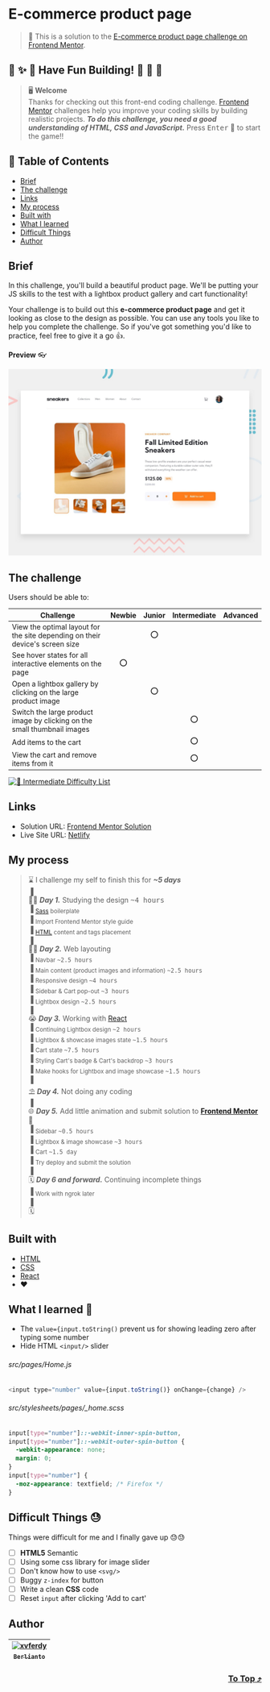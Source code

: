 # E-commerce product page

> 🔖 This is a solution to the [E-commerce product page challenge on Frontend Mentor](https://www.frontendmentor.io/challenges/ecommerce-product-page-UPsZ9MJp6).

## 🌈 ✨ 🎉 Have Fun Building! 🚀 🎊 🎈
> 🖥️ **Welcome** <br>
> Thanks for checking out this front-end coding challenge.
[Frontend Mentor](https://www.frontendmentor.io) challenges help you improve your coding skills by building realistic projects.
***To do this challenge, you need a good understanding of HTML, CSS and JavaScript.*** Press <kbd>Enter</kbd> 🚀 to start the game!!

## 🥷 Table of Contents
- [Brief](#brief)
- [The challenge](#the-challenge)
- [Links](#links)
- [My process](#my-process)
- [Built with](#built-with)
- [What I learned](#what-i-learned-)
- [Difficult Things](#difficult-things-)
- [Author](#author)

## Brief
In this challenge, you'll build a beautiful product page. We'll be putting your JS skills to the test with a lightbox product gallery and cart functionality!

Your challenge is to build out this **e-commerce product page** and get it looking as close to the design as possible. You can use any tools you like to help you complete the challenge. So if you've got something you'd like to practice, feel free to give it a go 👍.

**Preview** 👓

![Design preview for the Loopstudios landing page coding challenge](./src/assets/design/desktop-preview.jpg)

## The challenge 
Users should be able to:
  
| Challenge | Newbie | Junior | Intermediate | Advanced |
| --- | :---: | :---: | :---: | :---: |
| View the optimal layout for the site depending on their device's screen size |  | ⭕ |  |  |
| See hover states for all interactive elements on the page | ⭕ |  |  |  |
| Open a lightbox gallery by clicking on the large product image |  | ⭕ |  |  |
| Switch the large product image by clicking on the small thumbnail images |  |  | ⭕ |  |
| Add items to the cart |  |  | ⭕ |  |
| View the cart and remove items from it |  |  | ⭕ |  |

[![🐬 Intermediate Difficulty List](https://img.shields.io/badge/Difficulty-Intermediate-3F54A3?style=for-the-badge&logo=frontendmentor "Intermediate Difficulty")](https://www.frontendmentor.io/challenges?difficulties=3)

## Links
- Solution URL: [Frontend Mentor Solution](https://www.frontendmentor.io/solutions/ecommerce-product-page-react-sass-XuZN5FC0j)
- Live Site URL: [Netlify](https://ecommerce-product-page-xvferdy.netlify.app/)

## My process
> ⌛ I challenge my self to finish this for ***~5 days*** <br>
> ▐ <br>
> 🧑‍💻 ***Day 1.*** Studying the design <kbd>~4 hours</kbd> <br>
> ▐ <sub>[Sass](https://sass-lang.com/) boilerplate</sub> <br>
> ▐ <sub>Import Frontend Mentor style guide</sub> <br>
> ▐ <sub>[HTML](https://developer.mozilla.org/en-US/docs/Web/HTML) content and tags placement</sub> <br>
> ▐ <br>
> 🧑‍💻 ***Day 2.*** Web layouting <br>
> ▐ <sub>Navbar <kbd>~2.5 hours</kbd></sub> <br>
> ▐ <sub>Main content (product images and information) <kbd>~2.5 hours</kbd></sub> <br>
> ▐ <sub>Responsive design <kbd>~4 hours</kbd></sub> <br>
> ▐ <sub>Sidebar & Cart pop-out <kbd>~3 hours</kbd></sub> <br>
> ▐ <sub>Lightbox design <kbd>~2.5 hours</kbd></sub> <br>
> ▐ <br>
> 😭 ***Day 3.*** Working with [React](https://reactjs.org/)<br>
> ▐ <sub>Continuing Lightbox design <kbd>~2 hours</kbd></sub> <br>
> ▐ <sub>Lightbox & showcase images state <kbd>~1.5 hours</kbd></sub> <br>
> ▐ <sub>Cart state <kbd>~7.5 hours</kbd></sub> <br>
> ▐ <sub>Styling Cart's badge & Cart's backdrop <kbd>~3 hours</kbd></sub> <br>
> ▐ <sub>Make hooks for Lightbox and image showcase <kbd>~1.5 hours</kbd></sub> <br>
> ▐ <br>
> ⛱️ ***Day 4.*** Not doing any coding<br>
> ▐ <br>
> 🌐 ***Day 5.*** Add little animation and submit solution to [**Frontend Mentor**](https://www.frontendmentor.io/solutions/ecommerce-product-page-react-sass-XuZN5FC0j "Solution") 🚩 <br>
> ▐ <sub>Sidebar <kbd>~0.5 hours</kbd></sub> <br>
> ▐ <sub>Lightbox & image showcase <kbd>~3 hours</kbd></sub> <br>
> ▐ <sub>Cart <kbd>~1.5 day</kbd></sub> <br>
> ▐ <sub>Try deploy and submit the solution</sub> <br>
> ▐ <br>
> 🗓️ ***Day 6 and forward.*** Continuing incomplete things <br>
> ▐ <sub>Work with ngrok later</sub> <br>
> ▐ <br>
> 🗓️ 

## Built with
- [HTML](https://developer.mozilla.org/en-US/docs/Web/HTML "developer.mozilla")
- [CSS](https://www.w3.org/Style/CSS/Overview.en.html "W3C")
- [React](https://reactjs.org/ "React js")
- ❤️

## What I learned 🥳
- The `value={input.toString()` prevent us for showing leading zero after typing some number
- Hide HTML `<input/>` slider

###### src/pages/Home.js
```javascript
<input type="number" value={input.toString()} onChange={change} />
```
###### src/stylesheets/pages/\_home.scss
```scss
input[type="number"]::-webkit-inner-spin-button,
input[type="number"]::-webkit-outer-spin-button {
  -webkit-appearance: none;
  margin: 0;
}
input[type="number"] {
  -moz-appearance: textfield; /* Firefox */
}
```


## Difficult Things 😓
Things were difficult for me and I finally gave up 😓😓
- [ ] **HTML5** Semantic
- [ ] Using some css library for image slider
- [ ] Don't know how to use `<svg/>`
- [ ] Buggy `z-index` for button 
- [ ] Write a clean **CSS** code
- [ ] Reset `input` after clicking 'Add to cart'

## Author
| [<img src="https://avatars.githubusercontent.com/u/47988956?v=4" alt="xvferdy" width="100px"/><br><sub><samp>Berlianto</samp></sub>](https://github.com/xvferdy)  |
|:---:|

<h3 align="right">
      <a href="#readme">To Top ⤴️</a>
</h3>

